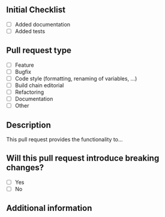## Initial Checklist
- [ ] Added documentation
- [ ] Added tests

## Pull request type
- [ ] Feature
- [ ] Bugfix
- [ ] Code style (formatting, renaming of variables, ...)
- [ ] Build chain editorial
- [ ] Refactoring
- [ ] Documentation
- [ ] Other

## Description
This pull request provides the functionality to...

## Will this pull request introduce breaking changes?
- [ ] Yes
- [ ] No

## Additional information
